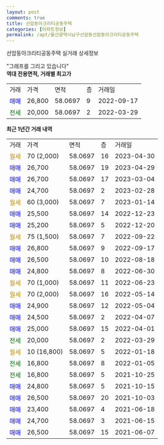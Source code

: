 ```yaml
---
layout: post
comments: true
title: 선암동아크리티공동주택
categories: [아파트정보]
permalink: /apt/울산광역시남구선암동선암동아크리티공동주택
---
```


선암동아크리티공동주택 실거래 상세정보

<script type="text/javascript">
  google.charts.load('current', {'packages':['line', 'corechart']});
  google.charts.setOnLoadCallback(drawChart);

  function drawChart() {
    var data = new google.visualization.DataTable();
    data.addColumn('date', '거래일');
    data.addColumn('number', "매매");
    data.addColumn('number', "전세");
    data.addColumn('number', "전매");

    data.addRows([[new Date(Date.parse("2023-04-30")), null, null, null], [new Date(Date.parse("2023-04-29")), 26700, null, null], [new Date(Date.parse("2023-03-04")), 26700, null, null], [new Date(Date.parse("2023-02-28")), 24700, null, null], [new Date(Date.parse("2023-01-14")), null, null, null], [new Date(Date.parse("2022-12-23")), 25500, null, null], [new Date(Date.parse("2022-12-20")), 25200, null, null], [new Date(Date.parse("2022-09-22")), null, null, null], [new Date(Date.parse("2022-09-17")), 26800, null, null], [new Date(Date.parse("2022-08-18")), 26500, null, null], [new Date(Date.parse("2022-06-30")), 24800, null, null], [new Date(Date.parse("2022-06-23")), null, null, null], [new Date(Date.parse("2022-05-14")), null, null, null], [new Date(Date.parse("2022-05-04")), 24900, null, null], [new Date(Date.parse("2022-04-07")), 24500, null, null], [new Date(Date.parse("2022-04-01")), 25000, null, null], [new Date(Date.parse("2022-03-29")), null, 20000, null], [new Date(Date.parse("2022-01-18")), null, null, null], [new Date(Date.parse("2022-01-05")), null, 16800, null], [new Date(Date.parse("2021-10-25")), null, 16800, null], [new Date(Date.parse("2021-10-15")), 24800, null, null], [new Date(Date.parse("2021-10-03")), 26500, null, null], [new Date(Date.parse("2021-06-18")), 23400, null, null], [new Date(Date.parse("2021-06-15")), 24700, null, null], [new Date(Date.parse("2021-06-07")), 26500, null, null]]);

    var options = {
      hAxis: {
        format: 'yyyy/MM/dd'
      },    
      lineWidth: 0,
      pointsVisible: true,    
      title: '최근 1년간 유형별 실거래가 분포',
      legend: { position: 'bottom' }
    };

    var formatter = new google.visualization.NumberFormat({pattern:'###,###'} );
    formatter.format(data, 1);
    formatter.format(data, 2);
    
    setTimeout(function() {
        var chart = new google.visualization.LineChart(document.getElementById('columnchart_material'));
        chart.draw(data, (options));
        document.getElementById('loading').style.display = 'none';
    }, 200);
  }
</script>


<div id="loading" style="z-index:20; display: block; margin-left: 0px">"그래프를 그리고 있습니다"</div>
<div id="columnchart_material" style="width: 95%; margin-left: 0px; display: block"></div>
<!-- contents start -->
<b>역대 전용면적, 거래별 최고가</b>
<table class="sortable">
    <tr>
      <td>거래</td>
      <td>가격</td>
      <td>면적</td>
      <td>층</td>
      <td>거래일</td>
    </tr>
        <tr>
          <td><a style="color: blue">매매</a></td>
          <td>26,800</td>
          <td>58.0697</td>
          <td>9</td>
          <td>2022-09-17</td>
        </tr>        
        <tr>
              <td><a style="color: darkgreen">전세</a></td>
              <td>20,000</td>
              <td>58.0697</td>
              <td>2</td>
              <td>2022-03-29</td>
            </tr>        
    
</table>

<b>최근 1년간 거래 내역</b>

<table class="sortable">
    <tr>
      <td>거래</td>
      <td>가격</td>
      <td>면적</td>
      <td>층</td>
      <td>거래일</td>
    </tr>
    <tr>
      <td><a style="color: darkgoldenrod">월세</a></td>
      <td>70 (2,000)</td>
      <td>58.0697</td>
      <td>16</td>
      <td>2023-04-30</td>
    </tr>          <tr>
      <td><a style="color: blue">매매</a></td>
      <td>26,700</td>
      <td>58.0697</td>
      <td>19</td>
      <td>2023-04-29</td>
    </tr>          <tr>
      <td><a style="color: blue">매매</a></td>
      <td>26,700</td>
      <td>58.0697</td>
      <td>17</td>
      <td>2023-03-04</td>
    </tr>          <tr>
      <td><a style="color: blue">매매</a></td>
      <td>24,700</td>
      <td>58.0697</td>
      <td>2</td>
      <td>2023-02-28</td>
    </tr>          <tr>
      <td><a style="color: darkgoldenrod">월세</a></td>
      <td>60 (3,000)</td>
      <td>58.0697</td>
      <td>7</td>
      <td>2023-01-14</td>
    </tr>          <tr>
      <td><a style="color: blue">매매</a></td>
      <td>25,500</td>
      <td>58.0697</td>
      <td>14</td>
      <td>2022-12-23</td>
    </tr>          <tr>
      <td><a style="color: blue">매매</a></td>
      <td>25,200</td>
      <td>58.0697</td>
      <td>5</td>
      <td>2022-12-20</td>
    </tr>          <tr>
      <td><a style="color: darkgoldenrod">월세</a></td>
      <td>75 (1,500)</td>
      <td>58.0697</td>
      <td>7</td>
      <td>2022-09-22</td>
    </tr>          <tr>
      <td><a style="color: blue">매매</a></td>
      <td>26,800</td>
      <td>58.0697</td>
      <td>9</td>
      <td>2022-09-17</td>
    </tr>          <tr>
      <td><a style="color: blue">매매</a></td>
      <td>26,500</td>
      <td>58.0697</td>
      <td>10</td>
      <td>2022-08-18</td>
    </tr>          <tr>
      <td><a style="color: blue">매매</a></td>
      <td>24,800</td>
      <td>58.0697</td>
      <td>8</td>
      <td>2022-06-30</td>
    </tr>          <tr>
      <td><a style="color: darkgoldenrod">월세</a></td>
      <td>70 (1,000)</td>
      <td>58.0697</td>
      <td>11</td>
      <td>2022-06-23</td>
    </tr>          <tr>
      <td><a style="color: darkgoldenrod">월세</a></td>
      <td>70 (2,000)</td>
      <td>58.0697</td>
      <td>16</td>
      <td>2022-05-14</td>
    </tr>          <tr>
      <td><a style="color: blue">매매</a></td>
      <td>24,900</td>
      <td>58.0697</td>
      <td>12</td>
      <td>2022-05-04</td>
    </tr>          <tr>
      <td><a style="color: blue">매매</a></td>
      <td>24,500</td>
      <td>58.0697</td>
      <td>2</td>
      <td>2022-04-07</td>
    </tr>          <tr>
      <td><a style="color: blue">매매</a></td>
      <td>25,000</td>
      <td>58.0697</td>
      <td>15</td>
      <td>2022-04-01</td>
    </tr>          <tr>
      <td><a style="color: darkgreen">전세</a></td>
      <td>20,000</td>
      <td>58.0697</td>
      <td>2</td>
      <td>2022-03-29</td>
    </tr>          <tr>
      <td><a style="color: darkgoldenrod">월세</a></td>
      <td>10 (16,800)</td>
      <td>58.0697</td>
      <td>5</td>
      <td>2022-01-18</td>
    </tr>          <tr>
      <td><a style="color: darkgreen">전세</a></td>
      <td>16,800</td>
      <td>58.0697</td>
      <td>8</td>
      <td>2022-01-05</td>
    </tr>          <tr>
      <td><a style="color: darkgreen">전세</a></td>
      <td>16,800</td>
      <td>58.0697</td>
      <td>5</td>
      <td>2021-10-25</td>
    </tr>          <tr>
      <td><a style="color: blue">매매</a></td>
      <td>24,800</td>
      <td>58.0697</td>
      <td>5</td>
      <td>2021-10-15</td>
    </tr>          <tr>
      <td><a style="color: blue">매매</a></td>
      <td>26,500</td>
      <td>58.0697</td>
      <td>20</td>
      <td>2021-10-03</td>
    </tr>          <tr>
      <td><a style="color: blue">매매</a></td>
      <td>23,400</td>
      <td>58.0697</td>
      <td>4</td>
      <td>2021-06-18</td>
    </tr>          <tr>
      <td><a style="color: blue">매매</a></td>
      <td>24,700</td>
      <td>58.0697</td>
      <td>3</td>
      <td>2021-06-15</td>
    </tr>          <tr>
      <td><a style="color: blue">매매</a></td>
      <td>26,500</td>
      <td>58.0697</td>
      <td>15</td>
      <td>2021-06-07</td>
    </tr>      </table>
<!-- contents end -->    

